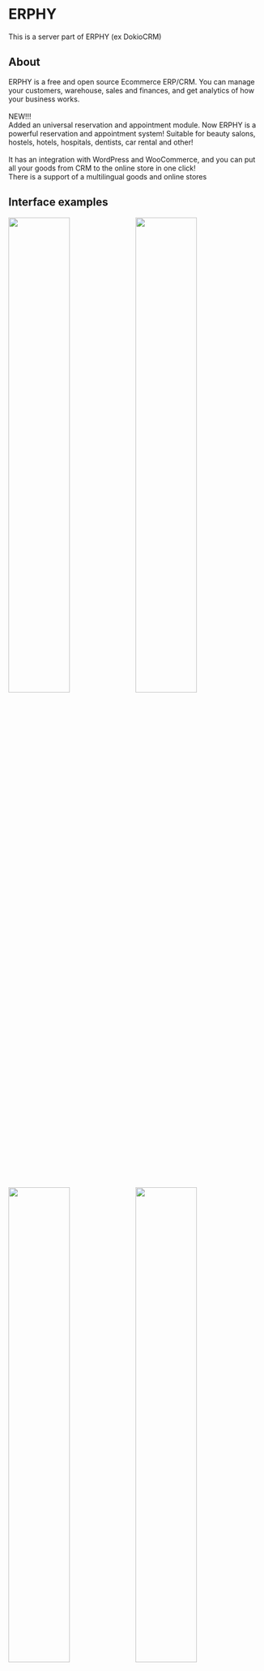 # ERPHY<br>
This is a server part of ERPHY (ex DokioCRM)
## About
ERPHY is a free and open source Ecommerce ERP/CRM. You can manage your customers, warehouse, sales and finances, and get analytics of how your business works.<br><br>
NEW!!!<br>
Added an universal reservation and appointment module. Now ERPHY is a powerful reservation and appointment system!
Suitable for beauty salons, hostels, hotels, hospitals, dentists, car rental and other!<br><br>
It has an integration with WordPress and WooCommerce, and you can put all your goods from CRM to the online store in one click!<br>
There is a support of a multilingual goods and online stores<br>

## Interface examples

[<img src="https://erphy.me/downloads/pictures/interface/main_page.jpg" width="49%">](https://erphy.me/downloads/pictures/interface/main_page.png "Full size")
[<img src="https://erphy.me/downloads/pictures/interface/calendar1.jpg" width="49%">](https://erphy.me/downloads/pictures/interface/calendar1.png "Full size")
[<img src="https://erphy.me/downloads/pictures/interface/calendar2.jpg" width="49%">](https://erphy.me/downloads/pictures/interface/calendar2.png "Full size")
[<img src="https://erphy.me/downloads/pictures/interface/calendar3.jpg" width="49%">](https://erphy.me/downloads/pictures/interface/calendar3.png "Full size")
[<img src="https://erphy.me/downloads/pictures/interface/appointment1.jpg" width="49%">](https://erphy.me/downloads/pictures/interface/appointment1.png "Full size")
[<img src="https://erphy.me/downloads/pictures/interface/scedule.jpg" width="49%">](https://erphy.me/downloads/pictures/interface/scedule.png "Full size")
<br>

## Site
https://erphy.me/crm/en<br>

## Examples
The SaaS version: https://erphy.me/dss Here you can register and test working with the program interface<br>
Multilingual food delivery site: https://food.erphy.me

## How to install
You can install the program on your VPS server using a bash installation script. 
Bash installation script tested on:<br> 

* Ubuntu Server 22.04 <br>
* Ubuntu Server 24.04 <br>

Minimum requirments of VPS is: 1 Cpu core, 2 Gb RAM, 15 Gb HDD<br>
Use only freshly installed VPS for the installation of ERPHY<br>

In order for SSL to install and work correctly, you should order and configure a domain name for your VPS.

NOTE: _yoursite.com - the example name of your domain address. Replace it with your real address._
### 1. Login to your VPS
Use PuTTY or any another SSH client to access to your VPS as a root user
### 2. Check the system hostname:
```shell
hostname -f
```
The output shoult show the correct hostname, for example, `yoursite.com`<br>
If the hostname is incorrect - set the correct hostname:
```shell
hostnamectl set-hostname yoursite.com
```
Then check it again:
```shell
hostname -f
```
NOTE: _In order for the SSL certificate to be obtained successfully, the server must be accessible by domain name. If you have just received a domain name, the VPS server may not be available yet. You can check whether or not the domain is resolving into the correct host IP address by using the ping command in your computer console:`ping yoursite.com`_
### 3. Execute installation script:
```shell
wget https://erphy.me/downloads/shell/erphy-install.sh  -O - | sh
```
This command will start the installation process. 

Once ERPHY is installed, the installer will ask you if you want to install a WordPress site with a built-in WooCommerce store. If you want to do this, type `y` and press Enter. 
A configured and ready-to-use online store will be installed.

## How to use
After the installation the file `/var/erphy_pwd.txt` will be created. It contans all passwords. I recommend saving this information on your computer and deleting this file.<br><br>
The user interface of ERPHY will be available at this address: `https://yoursite.com/dss`.<br>
Click `Registration`, and create your account. After registration you can login into the user interface of ERPHY.<br>
When the first account is registered, the ability to register new accounts will not be available. This is to prevent new unwanted account registrations on your server. However, you can create any number of users of your company from the user interface (Settings/Users). But if you want to allow new registrations on your server, run the following command in the SSH client:
```shell                                                                                                                                                                                                                                                                 
sudo -Hiu postgres psql -d erphy -c "update settings_general set show_registration_link = true, allow_registration = true;"
```
NOTE: _Some mail services, for example, Gmail, can bounce the emails from your server mailbox. It's because the domain zone of `yoursite.com` has no SPF record. Add a TXT record for `yoursite.com`. It should be like `"v=spf1 +a +mx +ip4:xxx.xxx.xxx.xxx ~all"`, created in a domain zone management on the domain `yoursite.com` registrar website. <br>
For some services it still can not be enough, and you should set up DKIM and DMARC on your server, and order the creation of a PTR record from your VPS provider company._

Detailed instructions for use - in [Knowledge base](https://erphy.me/crm/en/knowledge-base/)


## Contacts
Mikhail Suntsov<br>
E-mail: mihail.suntsov@gmail.com<br>
Telegram: @eager_beager<br>
LinkedIn: Mikhail Suntsov<br>